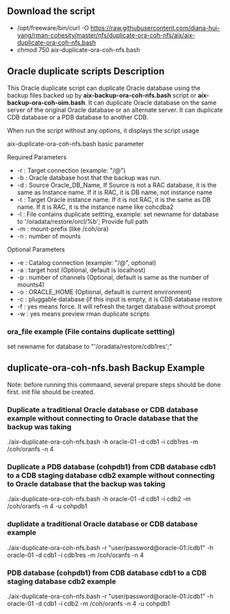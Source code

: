 ## Download the script

- /opt/freeware/bin/curl -O https://raw.githubusercontent.com/diana-hui-yang/rman-cohesity/master/nfs/duplicate-ora-coh-nfs/aix/aix-duplicate-ora-coh-nfs.bash
- chmod 750 aix-duplicate-ora-coh-nfs.bash

## Oracle duplicate scripts Description
This Oracle duplicate script can duplicate Oracle database using the backup files backed up by **aix-backup-ora-coh-nfs.bash** script or **aix-backup-ora-coh-oim.bash**. It can duplicate Oracle database on the same server of the original Oracle database or an alternate server. It can duplicate CDB database or a PDB database to another CDB. 

When run the script without any options, it displays the script usage

aix-duplicate-ora-coh-nfs.bash basic parameter

Required Parameters
- -r : Target connection (example: "<dbuser>/<dbpass>@<target db connection>")
- -b : Oracle database host that the backup was run.
- -d : Source Oracle_DB_Name, If Source is not a RAC database, it is the same as Instance name. If it is RAC, it is DB name, not instance name
- -t : Target Oracle instance name. If it is not RAC, it is the same as DB name. If it is RAC, it is the instance name like cohcdba2
- -l : File contains duplicate settting, example: set newname for database to '/oradata/restore/orcl/%b'; Provide full path
- -m : mount-prefix (like /coh/ora)
- -n : number of mounts

Optional Parameters
- -e : Catalog connection (example: "<dbuser>/<dbpass>@<catalog connection string>", optional)
- -a : target host (Optional, default is localhost)
- -p : number of channels (Optional, default is same as the number of mounts4)
- -o : ORACLE_HOME (Optional, default is current environment)
- -c : pluggable database (if this input is empty, it is CDB database restore
- -f : yes means force. It will refresh the target database without prompt
- -w : yes means preview rman duplicate scripts


### ora_file example (File contains duplicate settting)
set newname for database to "'/oradata/restore/cdb1res';"


## duplicate-ora-coh-nfs.bash Backup Example
Note: before running this commaand, several prepare steps should be done first. init file should be created.
### Duplicate a traditional Oracle database or CDB database example without connecting to Oracle database that the backup was taking
./aix-duplicate-ora-coh-nfs.bash  -h oracle-01 -d cdb1 -i cdb1res -m  /coh/oranfs -n 4

### Duplicate a PDB database (cohpdb1) from CDB database cdb1 to a CDB staging database cdb2 example without connecting to Oracle database that the backup was taking
./aix-duplicate-ora-coh-nfs.bash -h oracle-01 -d cdb1 -i cdb2  -m  /coh/oranfs -n 4 -u cohpdb1

### duplidate a traditional Oracle database or CDB database example
./aix-duplicate-ora-coh-nfs.bash -r "user/password@oracle-01:/cdb1" -h oracle-01 -d cdb1 -i cdb1res -m  /coh/oranfs -n 4
  
###  PDB database (cohpdb1) from CDB database cdb1 to a CDB staging database cdb2 example
./aix-duplicate-ora-coh-nfs.bash -r "user/password@oracle-01:/cdb1" -h oracle-01 -d cdb1 -i cdb2  -m  /coh/oranfs -n 4 -u cohpdb1
